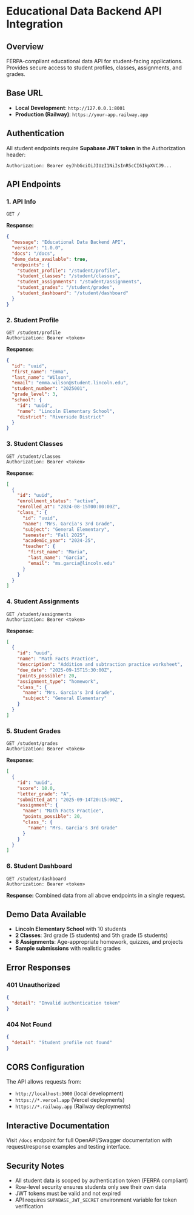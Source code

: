 # Educational Data Backend API Integration

## Overview
FERPA-compliant educational data API for student-facing applications. Provides secure access to student profiles, classes, assignments, and grades.

## Base URL
- **Local Development**: `http://127.0.0.1:8001`
- **Production (Railway)**: `https://your-app.railway.app`

## Authentication
All student endpoints require **Supabase JWT token** in the Authorization header:
```http
Authorization: Bearer eyJhbGciOiJIUzI1NiIsInR5cCI6IkpXVCJ9...
```

## API Endpoints

### 1. API Info
```http
GET /
```
**Response:**
```json
{
  "message": "Educational Data Backend API",
  "version": "1.0.0", 
  "docs": "/docs",
  "demo_data_available": true,
  "endpoints": {
    "student_profile": "/student/profile",
    "student_classes": "/student/classes",
    "student_assignments": "/student/assignments", 
    "student_grades": "/student/grades",
    "student_dashboard": "/student/dashboard"
  }
}
```

### 2. Student Profile
```http
GET /student/profile
Authorization: Bearer <token>
```
**Response:**
```json
{
  "id": "uuid",
  "first_name": "Emma",
  "last_name": "Wilson", 
  "email": "emma.wilson@student.lincoln.edu",
  "student_number": "2025001",
  "grade_level": 3,
  "school": {
    "id": "uuid",
    "name": "Lincoln Elementary School",
    "district": "Riverside District"
  }
}
```

### 3. Student Classes
```http
GET /student/classes
Authorization: Bearer <token>
```
**Response:**
```json
[
  {
    "id": "uuid",
    "enrollment_status": "active",
    "enrolled_at": "2024-08-15T00:00:00Z",
    "class_": {
      "id": "uuid", 
      "name": "Mrs. Garcia's 3rd Grade",
      "subject": "General Elementary",
      "semester": "Fall 2025",
      "academic_year": "2024-25",
      "teacher": {
        "first_name": "Maria",
        "last_name": "Garcia",
        "email": "ms.garcia@lincoln.edu"
      }
    }
  }
]
```

### 4. Student Assignments
```http
GET /student/assignments  
Authorization: Bearer <token>
```
**Response:**
```json
[
  {
    "id": "uuid",
    "name": "Math Facts Practice", 
    "description": "Addition and subtraction practice worksheet",
    "due_date": "2025-09-15T15:30:00Z",
    "points_possible": 20,
    "assignment_type": "homework",
    "class_": {
      "name": "Mrs. Garcia's 3rd Grade",
      "subject": "General Elementary"
    }
  }
]
```

### 5. Student Grades
```http
GET /student/grades
Authorization: Bearer <token>
```
**Response:**
```json
[
  {
    "id": "uuid",
    "score": 18.0,
    "letter_grade": "A", 
    "submitted_at": "2025-09-14T20:15:00Z",
    "assignment": {
      "name": "Math Facts Practice",
      "points_possible": 20,
      "class_": {
        "name": "Mrs. Garcia's 3rd Grade"
      }
    }
  }
]
```

### 6. Student Dashboard
```http
GET /student/dashboard
Authorization: Bearer <token>
```
**Response:** Combined data from all above endpoints in a single request.

## Demo Data Available

- **Lincoln Elementary School** with 10 students
- **2 Classes**: 3rd grade (5 students) and 5th grade (5 students)  
- **8 Assignments**: Age-appropriate homework, quizzes, and projects
- **Sample submissions** with realistic grades

## Error Responses

### 401 Unauthorized
```json
{
  "detail": "Invalid authentication token"
}
```

### 404 Not Found
```json  
{
  "detail": "Student profile not found"
}
```

## CORS Configuration
The API allows requests from:
- `http://localhost:3000` (local development)
- `https://*.vercel.app` (Vercel deployments)
- `https://*.railway.app` (Railway deployments)

## Interactive Documentation
Visit `/docs` endpoint for full OpenAPI/Swagger documentation with request/response examples and testing interface.

## Security Notes
- All student data is scoped by authentication token (FERPA compliant)
- Row-level security ensures students only see their own data
- JWT tokens must be valid and not expired
- API requires `SUPABASE_JWT_SECRET` environment variable for token verification